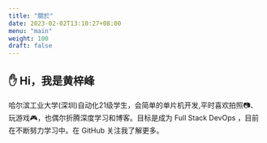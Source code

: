 ```yaml
---
title: "關於"
date: 2023-02-02T13:10:27+08:00
menu: "main"
weight: 100
draft: false
---
```


## ✋ Hi，我是黄梓峰

哈尔滨工业大学(深圳)自动化21级学生，会简单的单片机开发,平时喜欢拍照📷、玩游戏🎮，也偶尔折腾深度学习和博客。目标是成为 Full Stack DevOps ，目前在不断努力学习中。在 GitHub 关注我了解更多。
